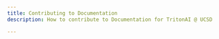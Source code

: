 ```yaml
---
title: Contributing to Documentation
description: How to contribute to Documentation for TritonAI @ UCSD

---
```

